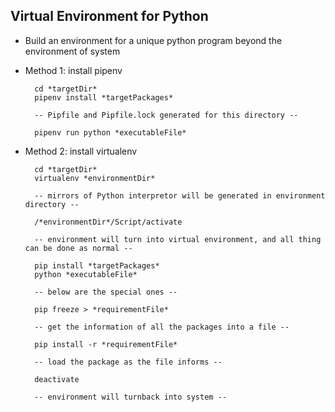 Virtual Environment for Python
---
- Build an environment for a unique python program beyond the environment of system
- Method 1: install pipenv

        cd *targetDir*
        pipenv install *targetPackages*
        
        -- Pipfile and Pipfile.lock generated for this directory --
        
        pipenv run python *executableFile*
        
- Method 2: install virtualenv

        cd *targetDir*
        virtualenv *environmentDir*
        
        -- mirrors of Python interpretor will be generated in environment directory --
        
        /*environmentDir*/Script/activate
        
        -- environment will turn into virtual environment, and all thing can be done as normal --
        
        pip install *targetPackages*
        python *executableFile*
        
        -- below are the special ones --
        
        pip freeze > *requirementFile*
        
        -- get the information of all the packages into a file --
        
        pip install -r *requirementFile*
        
        -- load the package as the file informs --
        
        deactivate
        
        -- environment will turnback into system --
        
        
        
        
        
        
        
        
